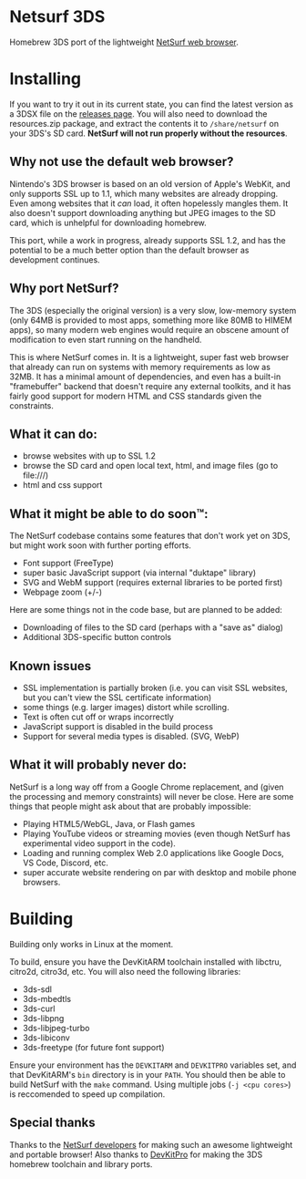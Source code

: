 # Netsurf 3DS

Homebrew 3DS port of the lightweight [NetSurf web browser](https://www.netsurf-browser.org/).

# Installing 

If you want to try it out in its current state, you can find the latest version as a 3DSX file on the [releases page](). You will also need to download the resources.zip package, and extract the contents it to `/share/netsurf` on your 3DS's SD card. **NetSurf will not run properly without the resources**.

## Why not use the default web browser?

Nintendo's 3DS browser is based on an old version of Apple's WebKit, and only supports SSL up to 1.1, which many websites are already dropping. Even among websites that it *can* load, it often hopelessly mangles them. It also doesn't support downloading anything but JPEG images to the SD card, which is unhelpful for downloading homebrew.

This port, while a work in progress, already supports SSL 1.2, and has the potential to be a much better option than the default browser as development continues.

## Why port NetSurf?

The 3DS (especially the original version) is a very slow, low-memory system (only 64MB is provided to most apps, something more like 80MB to HIMEM apps), so many modern web engines would require an obscene amount of modification to even start running on the handheld. 

This is where NetSurf comes in. It is a lightweight, super fast web browser that already can run on systems with memory requirements as low as 32MB. It has a minimal amount of dependencies, and even has a built-in "framebuffer" backend that doesn't require any external toolkits, and it has fairly good support for modern HTML and CSS standards given the constraints.

## What it can do:
- browse websites with up to SSL 1.2
- browse the SD card and open local text, html, and image files (go to file:///)
- html and css support

## What it might be able to do soon&trade;:

The NetSurf codebase contains some features that don't work yet on 3DS, but might work soon with further porting efforts.
- Font support (FreeType)
- super basic JavaScript support (via internal "duktape" library)
- SVG and WebM support (requires external libraries to be ported first)
- Webpage zoom (+/-)

Here are some things not in the code base, but are planned to be added:
- Downloading of files to the SD card (perhaps with a "save as" dialog)
- Additional 3DS-specific button controls

## Known issues
- SSL implementation is partially broken (i.e. you can visit SSL websites, but you can't view the SSL certificate information)
- some things (e.g. larger images) distort while scrolling.
- Text is often cut off or wraps incorrectly
- JavaScript support is disabled in the build process
- Support for several media types is disabled. (SVG, WebP)

## What it will probably never do:
NetSurf is a long way off from a Google Chrome replacement, and (given the processing and memory constraints) will never be close. Here are some things that people might ask about that are probably impossible:
- Playing HTML5/WebGL, Java, or Flash games
- Playing YouTube videos or streaming movies (even though NetSurf has experimental video support in the code).
- Loading and running complex Web 2.0 applications like Google Docs, VS Code, Discord, etc.
- super accurate website rendering on par with desktop and mobile phone browsers.

# Building 


Building only works in Linux at the moment.

To build, ensure you have the DevKitARM toolchain installed with libctru, citro2d, citro3d, etc. You will also need the following libraries:

- 3ds-sdl
- 3ds-mbedtls
- 3ds-curl
- 3ds-libpng
- 3ds-libjpeg-turbo
- 3ds-libiconv
- 3ds-freetype (for future font support)

Ensure your environment has the `DEVKITARM` and `DEVKITPRO` variables set, and that DevKitARM's `bin` directory is in your `PATH`. You should then be able to build NetSurf with the `make` command. Using multiple jobs (`-j <cpu cores>`) is reccomended to speed up compilation.

## Special thanks

Thanks to the [NetSurf developers](https://www.netsurf-browser.org/) for making such an awesome lightweight and portable browser! Also thanks to [DevKitPro]() for making the 3DS homebrew toolchain and library ports.